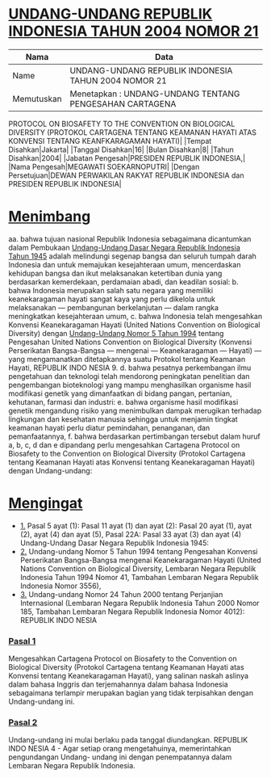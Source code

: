 # [UNDANG-UNDANG REPUBLIK INDONESIA TAHUN 2004 NOMOR 21](http://example.org/legal/document/uu/2004/21)

| Nama | Data |
| ------ | ----- |
|Name|UNDANG-UNDANG REPUBLIK INDONESIA TAHUN 2004 NOMOR 21|
|Memutuskan|Menetapkan : UNDANG-UNDANG TENTANG PENGESAHAN CARTAGENA
PROTOCOL ON BIOSAFETY TO THE CONVENTION ON BIOLOGICAL
DIVERSITY (PROTOKOL CARTAGENA TENTANG KEAMANAN
HAYATI ATAS KONVENSI TENTANG KEANFKARAGAMAN
HAYATI)|
|Tempat Disahkan|Jakarta|
|Tanggal Disahkan|16|
|Bulan Disahkan|8|
|Tahun Disahkan|2004|
|Jabatan Pengesah|PRESIDEN REPUBLIK INDONESIA,|
|Nama Pengesah|MEGAWATI SOEKARNOPUTRI|
|Dengan Persetujuan|DEWAN PERWAKILAN RAKYAT REPUBLIK INDONESIA
dan
PRESIDEN REPUBLIK INDONESIA|
# [Menimbang](http://example.org/legal/document/uu/2004/21/menimbang)
aa. bahwa tujuan nasional Republik Indonesia sebagaimana dicantumkan dalam Pembukaan [Undang-Undang Dasar Negara Republik Indonesia Tahun 1945](http://example.org/legal/document/uu) adalah melindungi segenap bangsa dan seluruh tumpah darah Indonesia dan untuk memajukan kesejahteraan umum, mencerdaskan kehidupan bangsa dan ikut melaksanakan ketertiban dunia yang berdasarkan kemerdekaan, perdamaian abadi, dan keadilan sosial: b. bahwa Indonesia merupakan salah satu negara yang memiliki keanekaragaman hayati sangat kaya yang perlu dikelola untuk melaksanakan — pembangunan berkelanjutan — dalam rangka meningkatkan kesejahteraan umum, c. bahwa Indonesia telah mengesahkan Konvensi Keanekaragaman Hayati (United Nations Convention on Biological Diversity) dengan [Undang-Undang Nomor 5 Tahun 1994](http://example.org/legal/document/uu/1994/5) tentang Pengesahan United Nations Convention on Biological Diversity (Konvensi Perserikatan Bangsa-Bangsa — mengenai — Keanekaragaman — Hayati) — yang mengamanatkan ditetapkannya suatu Protokol tentang Keamanan Hayati, REPUBLIK INDO NESIA 9. d. bahwa pesatnya perkembangan ilmu pengetahuan dan teknologi telah mendorong peningkatan penelitian dan pengembangan bioteknologi yang mampu menghasilkan organisme hasil modifikasi genetik yang dimanfaatkan di bidang pangan, pertanian, kehutanan, farmasi dan industri: e. bahwa organisme hasil modifikasi genetik mengandung risiko yang menimbulkan dampak merugikan terhadap lingkungan dan kesehatan manusia sehingga untuk menjamin tingkat keamanan hayati perlu diatur pemindahan, penanganan, dan pemanfaatannya, f. bahwa berdasarkan pertimbangan tersebut dalam huruf a, b, c, d dan e dipandang perlu mengesahkan Cartagena Protocol on Biosafety to the Convention on Biological Diversity (Protokol Cartagena tentang Keamanan Hayati atas Konvensi tentang Keanekaragaman Hayati) dengan Undang-undang:
# [Mengingat](http://example.org/legal/document/uu/2004/21/mengingat)

* [1.](http://example.org/legal/document/uu/2004/21/mengingat/point/0001) Pasal 5 ayat (1): Pasal 11 ayat (1) dan ayat (2): Pasal 20 ayat (1), ayat (2), ayat (4) dan ayat (5), Pasal 22A: Pasal 33 ayat (3) dan ayat (4) Undang-Undang Dasar Negara Republik Indonesia 1945:
* [2.](http://example.org/legal/document/uu/2004/21/mengingat/point/0002) Undang-undang Nomor 5 Tahun 1994 tentang Pengesahan Konvensi Perserikatan Bangsa-Bangsa mengenai Keanekaragaman Hayati (United Nations Convention on Biological Diversity, Lembaran Negara Republik Indonesia Tahun 1994 Nomor 41, Tambahan Lembaran Negara Republik Indonesia Nomor 3556),
* [3.](http://example.org/legal/document/uu/2004/21/mengingat/point/0003) Undang-undang Nomor 24 Tahun 2000 tentang Perjanjian Internasional (Lembaran Negara Republik Indonesia Tahun 2000 Nomor 185, Tambahan Lembaran Negara Republik Indonesia Nomor 4012): REPUBLIK INDO NESIA

### [Pasal 1](http://example.org/legal/document/uu/2004/21/pasal/0001)
Mengesahkan Cartagena Protocol on Biosafety to the Convention on Biological Diversity (Protokol Cartagena tentang Keamanan Hayati atas Konvensi tentang Keanekaragaman Hayati), yang salinan naskah aslinya dalam bahasa Inggris dan terjemahannya dalam bahasa Indonesia sebagaimana terlampir merupakan bagian yang tidak terpisahkan dengan Undang-undang ini.


### [Pasal 2](http://example.org/legal/document/uu/2004/21/pasal/0002)
Undang-undang ini mulai berlaku pada tanggal diundangkan. REPUBLIK INDO NESIA 4 - Agar setiap orang mengetahuinya, memerintahkan pengundangan Undang- undang ini dengan penempatannya dalam Lembaran Negara Republik Indonesia.
